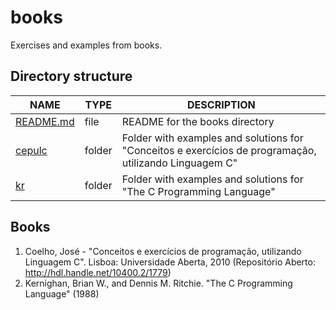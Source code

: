 # books

Exercises and examples from books.

## Directory structure

| NAME        | TYPE   | DESCRIPTION                                                                                            |
| ----------- | ------ | ---------------------------------------------                                                          |
| [README.md] | file   | README for the books directory                                                                         |
| [cepulc]    | folder | Folder with examples and solutions for "Conceitos e exercícios de programação, utilizando Linguagem C" |
| [kr]        | folder | Folder with examples and solutions for "The C Programming Language"                                    |

## Books

1. Coelho, José - "Conceitos e exercícios de programação, utilizando Linguagem C". Lisboa: Universidade Aberta, 2010 (Repositório Aberto: <http://hdl.handle.net/10400.2/1779>)
2. Kernighan, Brian W., and Dennis M. Ritchie. "The C Programming Language" (1988)



[LICENSE]: ./LICENSE
[README.md]: ./README.md
[cepulc]: ./cepulc
[kr]: ./kr
